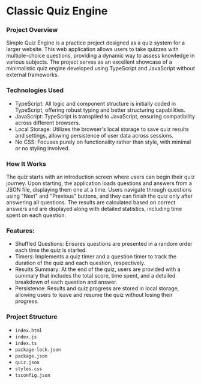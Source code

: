 # Classic Quiz Engine

### Project Overview
Simple Quiz Engine is a practice project designed as a quiz system for a larger website. This web application allows users to take quizzes with multiple-choice questions, providing a dynamic way to assess knowledge in various subjects. The project serves as an excellent showcase of a minimalistic quiz engine developed using TypeScript and JavaScript without external frameworks.

### Technologies Used
- TypeScript: All logic and component structure is initially coded in TypeScript, offering robust typing and better structuring capabilities.
- JavaScript: TypeScript is transpiled to JavaScript, ensuring compatibility across different browsers.
- Local Storage: Utilizes the browser's local storage to save quiz results and settings, allowing persistence of user data across sessions.
- No CSS: Focuses purely on functionality rather than style, with minimal or no styling involved.

### How It Works
The quiz starts with an introduction screen where users can begin their quiz journey. Upon starting, the application loads questions and answers from a JSON file, displaying them one at a time. Users navigate through questions using "Next" and "Previous" buttons, and they can finish the quiz only after answering all questions. The results are calculated based on correct answers and are displayed along with detailed statistics, including time spent on each question.

### Features:
- Shuffled Questions: Ensures questions are presented in a random order each time the quiz is started.
- Timers: Implements a quiz timer and a question timer to track the duration of the quiz and each question, respectively.
- Results Summary: At the end of the quiz, users are provided with a summary that includes the total score, time spent, and a detailed breakdown of each question and answer.
- Persistence: Results and quiz progress are stored in local storage, allowing users to leave and resume the quiz without losing their progress.

### Project Structure
- `index.html`
- `index.js`
- `index.ts`
- `package-lock.json`
- `package.json`
- `quiz.json`
- `styles.css`
- `tsconfig.json`
